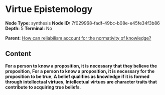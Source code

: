 # Virtue Epistemology

**Node Type:** synthesis
**Node ID:** 7f029968-fadf-49bc-b08e-e45fe34f3b86
**Depth:** 5
**Terminal:** No

**Parent:** [How can reliabilism account for the normativity of knowledge?](how-can-reliabilism-account-for-the-normativity-of-knowledge-antithesis-30e3c65f-e27f-4681-b6c5-e63a593bff86.md)

## Content

**For a person to know a proposition, it is necessary that they believe the proposition**, **For a person to know a proposition, it is necessary for the proposition to be true**, **A belief qualifies as knowledge if it is formed through intellectual virtues**, **Intellectual virtues are character traits that contribute to acquiring true beliefs**.
